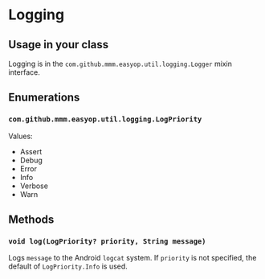 # Logging
## Usage in your class
Logging is in the `com.github.mmm.easyop.util.logging.Logger` mixin interface.

## Enumerations
### `com.github.mmm.easyop.util.logging.LogPriority`
Values:
- Assert
- Debug
- Error
- Info
- Verbose
- Warn

## Methods
### `void log(LogPriority? priority, String message)`
Logs `message` to the Android `logcat` system. If `priority` is not specified, the default of `LogPriority.Info` is used.

